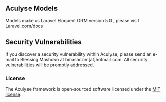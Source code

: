 ## Aculyse Models

Models make us Laravel Eloquent ORM version 5.0 , please visit Laravel.com/docs

## Security Vulnerabilities

If you discover a security vulnerability within Aculyse, please send an e-mail to Blessing Mashoko at bmashcom[at]hotmail.com. All security vulnerabilities will be promptly addressed.

### License

The Aculyse framework is open-sourced software licensed under the [MIT license](http://opensource.org/licenses/MIT).
